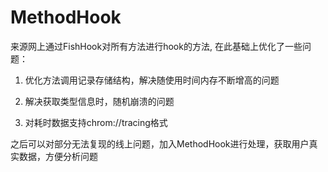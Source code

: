 # MethodHook


来源网上通过FishHook对所有方法进行hook的方法, 在此基础上优化了一些问题：

1. 优化方法调用记录存储结构，解决随使用时间内存不断增高的问题

2. 解决获取类型信息时，随机崩溃的问题

3. 对耗时数据支持chrom://tracing格式


之后可以对部分无法复现的线上问题，加入MethodHook进行处理，获取用户真实数据，方便分析问题
